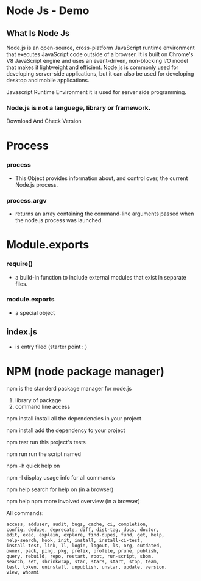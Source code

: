 # Node Js - Demo

## What Is Node Js
Node.js is an open-source, cross-platform JavaScript runtime environment that executes JavaScript code outside of a browser. It is built on Chrome's V8 JavaScript engine and uses an event-driven, non-blocking I/O model that makes it lightweight and efficient. Node.js is commonly used for developing server-side applications, but it can also be used for developing desktop and mobile applications.


Javascript Runtime Environment
it is used for server side programming.

### Node.js is not a languege, library or framework.

Download 
And Check Version


# Process

 ### process 
 - This Object provides information about, and control over, the current Node.js process.

### process.argv
- returns an array containing the command-line arguments passed when the node.js process was launched.

# Module.exports

### require()
- a build-in function to include external modules that exist in separate files.

### module.exports
- a special object

## index.js
- is entry filed (starter point : )


# NPM (node package manager)

npm is the standerd package manager for node.js
 1) library of package
 2) command line access


npm install        install all the dependencies in your project

npm install <foo>  add the <foo> dependency to your project

npm test           run this project's tests

npm run <foo>      run the script named <foo>

npm <command> -h   quick help on <command>

npm -l             display usage info for all commands

npm help <term>    search for help on <term> (in a browser)

npm help npm       more involved overview (in a browser)


All commands:

    access, adduser, audit, bugs, cache, ci, completion,
    config, dedupe, deprecate, diff, dist-tag, docs, doctor,
    edit, exec, explain, explore, find-dupes, fund, get, help,
    help-search, hook, init, install, install-ci-test,
    install-test, link, ll, login, logout, ls, org, outdated,
    owner, pack, ping, pkg, prefix, profile, prune, publish,
    query, rebuild, repo, restart, root, run-script, sbom,
    search, set, shrinkwrap, star, stars, start, stop, team,
    test, token, uninstall, unpublish, unstar, update, version,
    view, whoami